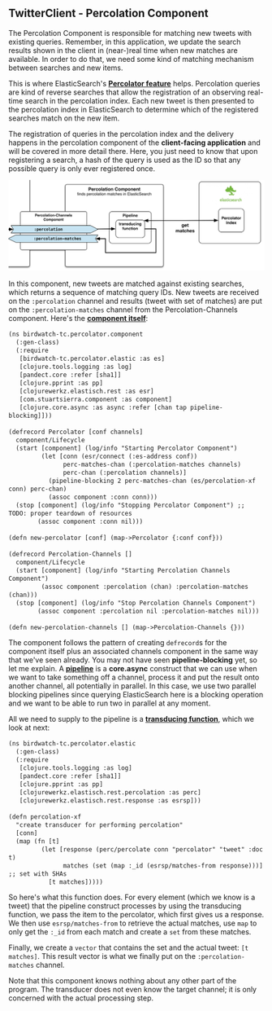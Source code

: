 ## TwitterClient - Percolation Component

The Percolation Component is responsible for matching new tweets with existing queries. Remember, in this application, we update the search results shown in the client in (near-)real time when new matches are available. In order to do that, we need some kind of matching mechanism between searches and new items.

This is where ElasticSearch's **[Percolator feature](http://www.elasticsearch.org/guide/en/elasticsearch/reference/current/search-percolate.html)** helps. Percolation queries are kind of reverse searches that allow the registration of an observing real-time search in the percolation index. Each new tweet is then presented to the percolation index in ElasticSearch to determine which of the registered searches match on the new item.

The registration of queries in the percolation index and the delivery happens in the percolation component of the **client-facing application** and will be covered in more detail there. Here, you just need to know that upon registering a search, a hash of the query is used as the ID so that any possible query is only ever registered once.

![Percolator Component with Channels](images/tc_percolation.png)

In this component, new tweets are matched against existing searches, which returns a sequence of matching query IDs. New tweets are received on the ````:percolation```` channel and results (tweet with set of matches) are put on the ````:percolation-matches```` channel from the Percolation-Channels component. Here's the **[component itself](https://github.com/matthiasn/BirdWatch/blob/5fe69fbfaa956039e1f89a26811d0c86775dd594/Clojure-Websockets/TwitterClient/src/clj/birdwatch_tc/percolator/component.clj)**:

~~~
(ns birdwatch-tc.percolator.component
  (:gen-class)
  (:require
   [birdwatch-tc.percolator.elastic :as es]
   [clojure.tools.logging :as log]
   [pandect.core :refer [sha1]]
   [clojure.pprint :as pp]
   [clojurewerkz.elastisch.rest :as esr]
   [com.stuartsierra.component :as component]
   [clojure.core.async :as async :refer [chan tap pipeline-blocking]]))

(defrecord Percolator [conf channels]
  component/Lifecycle
  (start [component] (log/info "Starting Percolator Component")
         (let [conn (esr/connect (:es-address conf))
               perc-matches-chan (:percolation-matches channels)
               perc-chan (:percolation channels)]
           (pipeline-blocking 2 perc-matches-chan (es/percolation-xf conn) perc-chan)
           (assoc component :conn conn)))
  (stop [component] (log/info "Stopping Percolator Component") ;; TODO: proper teardown of resources
        (assoc component :conn nil)))

(defn new-percolator [conf] (map->Percolator {:conf conf}))

(defrecord Percolation-Channels []
  component/Lifecycle
  (start [component] (log/info "Starting Percolation Channels Component")
         (assoc component :percolation (chan) :percolation-matches (chan)))
  (stop [component] (log/info "Stop Percolation Channels Component")
        (assoc component :percolation nil :percolation-matches nil)))

(defn new-percolation-channels [] (map->Percolation-Channels {}))
~~~

The component follows the pattern of creating ````defrecord````s for the component itself plus an associated channels component in the same way that we've seen already. You may not have seen **pipeline-blocking** yet, so let me explain. A **[pipeline](https://clojure.github.io/core.async/#clojure.core.async/pipeline)** is a **core.async** construct that we can use when we want to take something off a channel, process it and put the result onto another channel, all potentially in parallel. In this case, we use two parallel blocking pipelines since querying ElasticSearch here is a blocking operation and we want to be able to run two in parallel at any moment.

All we need to supply to the pipeline is a **[transducing function](https://github.com/matthiasn/BirdWatch/blob/5fe69fbfaa956039e1f89a26811d0c86775dd594/Clojure-Websockets/TwitterClient/src/clj/birdwatch_tc/percolator/elastic.clj)**, which we look at next:

~~~
(ns birdwatch-tc.percolator.elastic
  (:gen-class)
  (:require
   [clojure.tools.logging :as log]
   [pandect.core :refer [sha1]]
   [clojure.pprint :as pp]
   [clojurewerkz.elastisch.rest.percolation :as perc]
   [clojurewerkz.elastisch.rest.response :as esrsp]))

(defn percolation-xf
  "create transducer for performing percolation"
  [conn]
  (map (fn [t]
         (let [response (perc/percolate conn "percolator" "tweet" :doc t)
               matches (set (map :_id (esrsp/matches-from response)))] ;; set with SHAs
           [t matches]))))
~~~

So here's what this function does. For every element (which we know is a tweet) that the pipeline construct processes by using the transducing function, we pass the item to the percolator, which first gives us a response. We then use ````esrsp/matches-from```` to retrieve the actual matches, use ````map```` to only get the ````:_id```` from each match and create a ````set```` from these matches.

Finally, we create a ````vector```` that contains the set and the actual tweet: ````[t matches]````. This result vector is what we finally put on the ````:percolation-matches```` channel.

Note that this component knows nothing about any other part of the program. The transducer does not even know the target channel; it is only concerned with the actual processing step.
